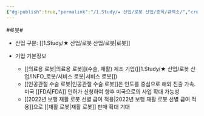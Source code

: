 ```yaml
---
{"dg-publish":true,"permalink":"/1.Study/★ 산업/로봇 산업/종목/큐렉소/","created":"2024-11-20T21:02:28.076+09:00","updated":"2025-06-25T11:15:05.056+09:00"}
---
```


#로봇#

- 산업 구분: [[1.Study/★ 산업/로봇 산업/로봇\|로봇]]



- 기업 기본정보
	- [[의료용 로봇\|의료용 로봇]](수술, 재활) 제조 기업([[1.Study/★ 산업/로봇 산업/INFO_로봇/서비스 로봇\|서비스 로봇]])
	- [[인공관절 수술 로봇\|인공관절 수술 로봇]]은 인도를 중심으로 해외 진출 가속. 미국 [[FDA\|FDA]] 인허가 신청하여 향후 미국으로의 사업 확대 가능성
	- [[2022년 보행 재활 로봇 선별 급여 적용\|2022년 보행 재활 로봇 선별 급여 적용]]으로 [[재활 로봇\|재활 로봇]] 판매 확대 기대